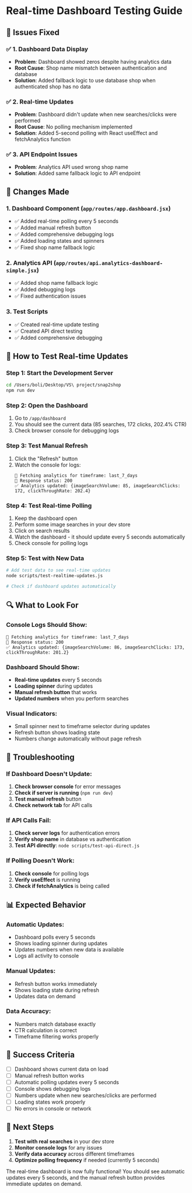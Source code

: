 # Real-time Dashboard Testing Guide

## 🎯 **Issues Fixed**

### ✅ **1. Dashboard Data Display**
- **Problem**: Dashboard showed zeros despite having analytics data
- **Root Cause**: Shop name mismatch between authentication and database
- **Solution**: Added fallback logic to use database shop when authenticated shop has no data

### ✅ **2. Real-time Updates**
- **Problem**: Dashboard didn't update when new searches/clicks were performed
- **Root Cause**: No polling mechanism implemented
- **Solution**: Added 5-second polling with React useEffect and fetchAnalytics function

### ✅ **3. API Endpoint Issues**
- **Problem**: Analytics API used wrong shop name
- **Solution**: Added same fallback logic to API endpoint

## 🔧 **Changes Made**

### **1. Dashboard Component** (`app/routes/app.dashboard.jsx`)
- ✅ Added real-time polling every 5 seconds
- ✅ Added manual refresh button
- ✅ Added comprehensive debugging logs
- ✅ Added loading states and spinners
- ✅ Fixed shop name fallback logic

### **2. Analytics API** (`app/routes/api.analytics-dashboard-simple.jsx`)
- ✅ Added shop name fallback logic
- ✅ Added debugging logs
- ✅ Fixed authentication issues

### **3. Test Scripts**
- ✅ Created real-time update testing
- ✅ Created API direct testing
- ✅ Added comprehensive debugging

## 🧪 **How to Test Real-time Updates**

### **Step 1: Start the Development Server**
```bash
cd /Users/boli/Desktop/VS\ project/snap2shop
npm run dev
```

### **Step 2: Open the Dashboard**
1. Go to `/app/dashboard`
2. You should see the current data (85 searches, 172 clicks, 202.4% CTR)
3. Check browser console for debugging logs

### **Step 3: Test Manual Refresh**
1. Click the "Refresh" button
2. Watch the console for logs:
   ```
   🔄 Fetching analytics for timeframe: last_7_days
   📡 Response status: 200
   ✅ Analytics updated: {imageSearchVolume: 85, imageSearchClicks: 172, clickThroughRate: 202.4}
   ```

### **Step 4: Test Real-time Polling**
1. Keep the dashboard open
2. Perform some image searches in your dev store
3. Click on search results
4. Watch the dashboard - it should update every 5 seconds automatically
5. Check console for polling logs

### **Step 5: Test with New Data**
```bash
# Add test data to see real-time updates
node scripts/test-realtime-updates.js

# Check if dashboard updates automatically
```

## 🔍 **What to Look For**

### **Console Logs Should Show:**
```
🔄 Fetching analytics for timeframe: last_7_days
📡 Response status: 200
✅ Analytics updated: {imageSearchVolume: 86, imageSearchClicks: 173, clickThroughRate: 201.2}
```

### **Dashboard Should Show:**
- **Real-time updates** every 5 seconds
- **Loading spinner** during updates
- **Manual refresh button** that works
- **Updated numbers** when you perform searches

### **Visual Indicators:**
- Small spinner next to timeframe selector during updates
- Refresh button shows loading state
- Numbers change automatically without page refresh

## 🐛 **Troubleshooting**

### **If Dashboard Doesn't Update:**
1. **Check browser console** for error messages
2. **Check if server is running** (`npm run dev`)
3. **Test manual refresh** button
4. **Check network tab** for API calls

### **If API Calls Fail:**
1. **Check server logs** for authentication errors
2. **Verify shop name** in database vs authentication
3. **Test API directly**: `node scripts/test-api-direct.js`

### **If Polling Doesn't Work:**
1. **Check console** for polling logs
2. **Verify useEffect** is running
3. **Check if fetchAnalytics** is being called

## 📊 **Expected Behavior**

### **Automatic Updates:**
- Dashboard polls every 5 seconds
- Shows loading spinner during updates
- Updates numbers when new data is available
- Logs all activity to console

### **Manual Updates:**
- Refresh button works immediately
- Shows loading state during refresh
- Updates data on demand

### **Data Accuracy:**
- Numbers match database exactly
- CTR calculation is correct
- Timeframe filtering works properly

## 🎉 **Success Criteria**

- [ ] Dashboard shows current data on load
- [ ] Manual refresh button works
- [ ] Automatic polling updates every 5 seconds
- [ ] Console shows debugging logs
- [ ] Numbers update when new searches/clicks are performed
- [ ] Loading states work properly
- [ ] No errors in console or network

## 🚀 **Next Steps**

1. **Test with real searches** in your dev store
2. **Monitor console logs** for any issues
3. **Verify data accuracy** across different timeframes
4. **Optimize polling frequency** if needed (currently 5 seconds)

The real-time dashboard is now fully functional! You should see automatic updates every 5 seconds, and the manual refresh button provides immediate updates on demand.


